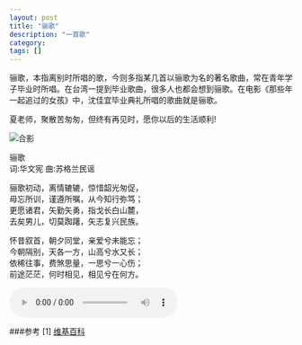 ```yaml
---
layout: post
title: "骊歌"
description: "一首歌"
category: 
tags: []
---
```


骊歌，本指离别时所唱的歌，今则多指某几首以骊歌为名的著名歌曲，常在青年学子毕业时所唱。在台湾一提到毕业歌曲，很多人也都会想到骊歌。在电影《那些年一起追过的女孩》中，沈佳宜毕业典礼所唱的歌曲就是骊歌。  

夏老师，聚散苦匆匆，但终有再见时，愿你以后的生活顺利!

![合影](https://raw.githubusercontent.com/zryfish/zryfish.github.com/master/public/images/heying.jpeg)

骊歌  
词:华文宪 曲:苏格兰民谣  
   
骊歌初动，离情辘辘，惊惜韶光匆促，  
毋忘所训，谨遵所嘱，从今知行弥笃；  
更愿诸君，矢勤矢勇，指戈长白山麓，  
去矣男儿，切莫踟躇，矢志复兴民族。  
  
怀昔叙首，朝夕同堂，亲爱兮未能忘；  
今朝隔别，天各一方，山高兮水又长；  
依稀往事，费煞思量，一思兮一心伤；  
前途茫茫，何时相见，相见兮在何方。  

<audio name="audio" controls>
    <source src="/assets/lige.mp3" type="audio/mpeg">
</audio>

###参考
[1] [维基百科](http://zh.wikipedia.org/wiki/%E9%A9%AA%E6%AD%8C)
